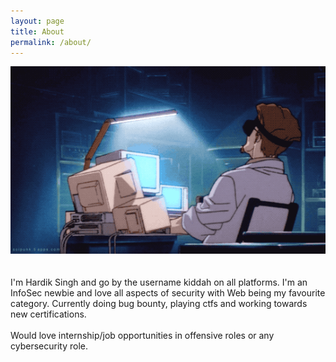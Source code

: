 ```yaml
---
layout: page
title: About
permalink: /about/
---
```

![gif](/public/media/bored.gif)
<br/><br/><br/>
I'm Hardik Singh and go by the username kiddah on all platforms. I'm an InfoSec newbie and love all aspects of security with Web being my favourite category.
Currently doing bug bounty, playing ctfs and working towards new certifications. 
<br/><br/>
Would love internship/job opportunities in offensive roles or any cybersecurity role.
